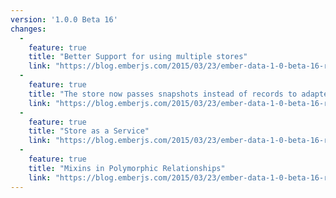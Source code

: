 ```yaml
---
version: '1.0.0 Beta 16'
changes:
  -
    feature: true
    title: "Better Support for using multiple stores"
    link: "https://blog.emberjs.com/2015/03/23/ember-data-1-0-beta-16-released.html"
  -
    feature: true
    title: "The store now passes snapshots instead of records to adapter methods"
    link: "https://blog.emberjs.com/2015/03/23/ember-data-1-0-beta-16-released.html"
  -
    feature: true
    title: "Store as a Service"
    link: "https://blog.emberjs.com/2015/03/23/ember-data-1-0-beta-16-released.html"
  -
    feature: true
    title: "Mixins in Polymorphic Relationships"
    link: "https://blog.emberjs.com/2015/03/23/ember-data-1-0-beta-16-released.html"
---
```

